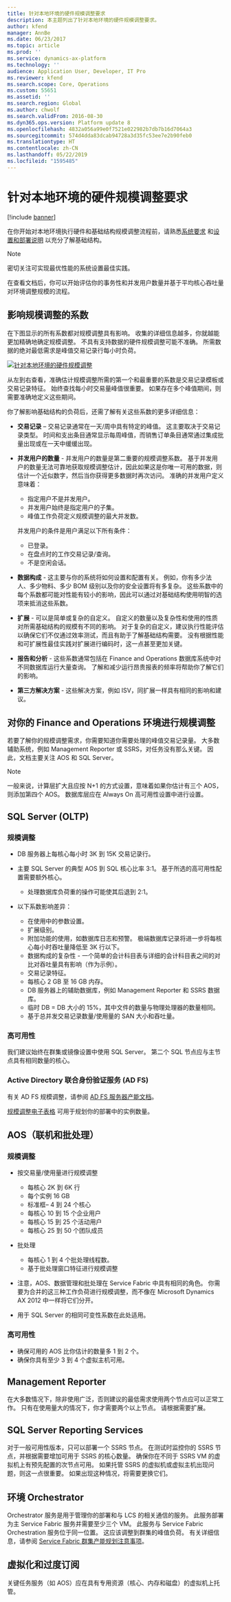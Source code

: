 ```yaml
---
title: 针对本地环境的硬件规模调整要求
description: 本主题列出了针对本地环境的硬件规模调整要求。
author: kfend
manager: AnnBe
ms.date: 06/23/2017
ms.topic: article
ms.prod: ''
ms.service: dynamics-ax-platform
ms.technology: ''
audience: Application User, Developer, IT Pro
ms.reviewer: kfend
ms.search.scope: Core, Operations
ms.custom: 55651
ms.assetid: ''
ms.search.region: Global
ms.author: chwolf
ms.search.validFrom: 2016-08-30
ms.dyn365.ops.version: Platform update 8
ms.openlocfilehash: 4832a056a99e0f7521e022982b7db7b16d7064a3
ms.sourcegitcommit: 574d4dda83dcab94728a3d35fc53ee7e2b90feb0
ms.translationtype: HT
ms.contentlocale: zh-CN
ms.lasthandoff: 05/22/2019
ms.locfileid: "1595485"
---
```

# <a name="hardware-sizing-requirements-for-on-premises-environments"></a>针对本地环境的硬件规模调整要求

[!include [banner](../includes/banner.md)]

在你开始对本地环境执行硬件和基础结构规模调整流程前，请熟悉[系统要求](system-requirements.md) 和[设置和部署说明](../../dev-itpro/deployment/setup-deploy-on-premises-environments.md) 以充分了解基础结构。

> [!NOTE]
> 密切关注可实现最优性能的系统设置最佳实践。

在查看文档后，你可以开始评估你的事务性和并发用户数量并基于平均核心吞吐量对环境调整规模的流程。

## <a name="factors-that-affect-sizing"></a>影响规模调整的系数

在下图显示的所有系数都对规模调整具有影响。 收集的详细信息越多，你就越能更加精确地确定规模调整。 不具有支持数据的硬件规模调整可能不准确。 所需数据的绝对最低需求是峰值交易记录行每小时负荷。

[![针对本地环境的硬件规模调整](./media/lbd-sizing-01.png)](./media/lbd-sizing-01.png)

从左到右查看，准确估计规模调整所需的第一个和最重要的系数是交易记录模板或交易记录特征。 始终查找每小时交易量峰值很重要。 如果存在多个峰值期间，则需要准确地定义这些期间。

你了解影响基础结构的负荷后，还需了解有关这些系数的更多详细信息：

- **交易记录** – 交易记录通常在一天/周中具有特定的峰值。 这主要取决于交易记录类型。 时间和支出条目通常显示每周峰值，而销售订单条目通常通过集成批量出现或在一天中缓缓出现。
- **并发用户的数量** - 并发用户的数量是第二重要的规模调整系数。 基于并发用户的数量无法可靠地获取规模调整估计，因此如果这是你唯一可用的数据，则估计一个近似数字，然后当你获得更多数据时再次访问。 准确的并发用户定义意味着：

    - 指定用户不是并发用户。
    - 并发用户始终是指定用户的子集。 
    - 峰值工作负荷定义规模调整的最大并发数。

    并发用户的条件是用户满足以下所有条件：

    - 已登录。
    - 在盘点时的工作交易记录/查询。
    - 不是空闲会话。

- **数据构成** - 这主要与你的系统将如何设置和配置有关。 例如，你有多少法人、多少物料、多少 BOM 级别以及你的安全设置将有多复杂。 这些系数中的每个系数都可能对性能有较小的影响，因此可以通过对基础结构使用明智的选项来抵消这些系数。
- **扩展** - 可以是简单或复杂的自定义。 自定义的数量以及复杂性和使用的性质对所需基础结构的规模有不同的影响。 对于复杂的自定义，建议执行性能评估以确保它们不仅通过效率测试，而且有助于了解基础结构需要。 没有根据性能和可扩展性最佳实践对扩展进行编码时，这一点甚至更加关键。
- **报告和分析** - 这些系数通常包括在 Finance and Operations 数据库系统中对不同数据库运行大量查询。 了解和减少运行昂贵报表的频率将帮助你了解它们的影响。
- **第三方解决方案** - 这些解决方案，例如 ISV，同扩展一样具有相同的影响和建议。

## <a name="sizing-your-finance-and-operations-environment"></a>对你的 Finance and Operations 环境进行规模调整

若要了解你的规模调整需求，你需要知道你需要处理的峰值交易记录量。 大多数辅助系统，例如 Management Reporter 或 SSRS，对任务没有那么关键。 因此，文档主要关注 AOS 和 SQL Server。

> [!NOTE]
> 一般来说，计算层扩大且应按 N+1 的方式设置，意味着如果你估计有三个 AOS，则添加第四个 AOS。 数据库层应在 Always On 高可用性设置中进行设置。

## <a name="sql-server-oltp"></a>SQL Server (OLTP)

### <a name="sizing"></a>规模调整

- DB 服务器上每核心每小时 3K 到 15K 交易记录行。
- 主要 SQL Server 的典型 AOS 到 SQL 核心比率 3:1。 基于所选的高可用性配置需要额外核心。

    - 处理数据库负荷重的操作可能使其后退到 2:1。

- 以下系数影响差异：

    - 在使用中的参数设置。
    - 扩展级别。
    - 附加功能的使用，如数据库日志和预警。 极端数据库记录将进一步将每核心每小时吞吐量降低至 3K 行以下。
    - 数据构成的复杂性 - 一个简单的会计科目表与详细的会计科目表之间的对比对吞吐量具有影响（作为示例）。
    - 交易记录特征。
    - 每核心 2 GB 至 16 GB 内存。
    - DB 服务器上的辅助数据库，例如 Management Reporter 和 SSRS 数据库。
    - 临时 DB = DB 大小的 15%，其中文件的数量与物理处理器的数量相同。
    - 基于总并发交易记录数量/使用量的 SAN 大小和吞吐量。

### <a name="high-availability"></a>高可用性

我们建议始终在群集或镜像设置中使用 SQL Server。 第二个 SQL 节点应与主节点具有相同数量的核心。

### <a name="active-directory-federation-services-ad-fs"></a>Active Directory 联合身份验证服务 (AD FS)

有关 AD FS 规模调整，请参阅 [AD FS 服务器产能文档](/windows-server/identity/ad-fs/design/planning-for-ad-fs-server-capacity)。

[规模调整电子表格](https://adfsdocs.blob.core.windows.net/adfs/ADFSCapacity2016.xlsx) 可用于规划你的部署中的实例数量。

## <a name="aos-online-and-batch"></a>AOS（联机和批处理）

### <a name="sizing"></a>规模调整

- 按交易量/使用量进行规模调整

    - 每核心 2K 到 6K 行
    - 每个实例 16 GB
    - 标准框– 4 到 24 个核心
    - 每核心 10 到 15 个企业用户
    - 每核心 15 到 25 个活动用户
    - 每核心 25 到 50 个团队成员

- 批处理

    - 每核心 1 到 4 个批处理线程数。
    - 基于批处理窗口特征进行规模调整

- 注意，AOS、数据管理和批处理在 Service Fabric 中具有相同的角色。 你需要为合并的这三种工作负荷进行规模调整，而不像在 Microsoft Dynamics AX 2012 中一样将它们分开。
- 用于 SQL Server 的相同可变性系数在此处适用。

### <a name="high-availability"></a>高可用性

- 确保可用的 AOS 比你估计的数量多 1 到 2 个。
- 确保你具有至少 3 到 4 个虚拟主机可用。

## <a name="management-reporter"></a>Management Reporter

在大多数情况下，除非使用广泛，否则建议的最低需求使用两个节点应可以正常工作。 只有在使用量大的情况下，你才需要两个以上节点。 请根据需要扩展。

## <a name="sql-server-reporting-services"></a>SQL Server Reporting Services

对于一般可用性版本，只可以部署一个 SSRS 节点。 在测试时监控你的 SSRS 节点，并根据需要增加可用于 SSRS 的核心数量。 确保你在不同于 SSRS VM 的虚拟机上有预先配置的次节点可用。 如果托管 SSRS 的虚拟机或虚拟主机出现问题，则这一点很重要。 如果出现这种情况，将需要更换它们。

## <a name="environment-orchestrator"></a>环境 Orchestrator

Orchestrator 服务是用于管理你的部署和与 LCS 的相关通信的服务。 此服务部署为主 Service Fabric 服务并需要至少三个 VM。 此服务与 Service Fabric Orchestration 服务位于同一位置。 这应该调整到群集的峰值负荷。 有关详细信息，请参阅 [Service Fabric 群集产能规划注意事项](/azure/service-fabric/service-fabric-cluster-capacity)。

## <a name="virtualization-and-oversubscription"></a>虚拟化和过度订阅

关键任务服务（如 AOS）应在具有专用资源（核心、内存和磁盘）的虚拟机上托管。
